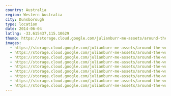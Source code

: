 ```yaml
---
country: Australia
region: Western Australia
city: Dunsborough
type: location
date: 2014-06-04
latlng: -33.615437,115.10629
thumb: https://storage.cloud.google.com/julianburr-me-assets/around-the-world/australia/dunsborough/IMG_5013--thumb.JPG
images:
  - https://storage.cloud.google.com/julianburr-me-assets/around-the-world/australia/dunsborough/IMG_4918.jpg
  - https://storage.cloud.google.com/julianburr-me-assets/around-the-world/australia/dunsborough/IMG_5013.JPG
  - https://storage.cloud.google.com/julianburr-me-assets/around-the-world/australia/dunsborough/IMG_5018.JPG
  - https://storage.cloud.google.com/julianburr-me-assets/around-the-world/australia/dunsborough/IMG_5021.JPG
  - https://storage.cloud.google.com/julianburr-me-assets/around-the-world/australia/dunsborough/IMG_5023.JPG
  - https://storage.cloud.google.com/julianburr-me-assets/around-the-world/australia/dunsborough/IMG_5028.JPG
  - https://storage.cloud.google.com/julianburr-me-assets/around-the-world/australia/dunsborough/IMG_5034.JPG
  - https://storage.cloud.google.com/julianburr-me-assets/around-the-world/australia/dunsborough/IMG_5065.JPG
  - https://storage.cloud.google.com/julianburr-me-assets/around-the-world/australia/dunsborough/IMG_9003.JPG
---
```

